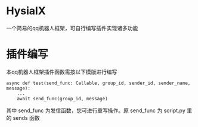 # HysialX
一个简易的qq机器人框架，可自行编写插件实现诸多功能
# 插件编写
本qq机器人框架插件函数需按以下模版进行编写
<pre><code>async def test(send_func: Callable, group_id, sender_id, sender_name, message):
    ...
    await send_func(group_id, message)
</code></pre>
其中 send_func 为发信函数，您可进行重写操作。原 send_func 为 script.py 里的 sends 函数
